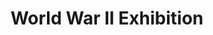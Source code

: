 ---
title: "World War II Exhibition"
address: "World War II Exhibition, 9/13 Waring Street, Belfast, Antrim, BT1 2DY"
tel: "+44 (0)28 9032 0392"
county: "Antrim"
category: "Museums"
type: "Content"
lat: "54.59572982788086"
lng: "-5.936308860778809"
---